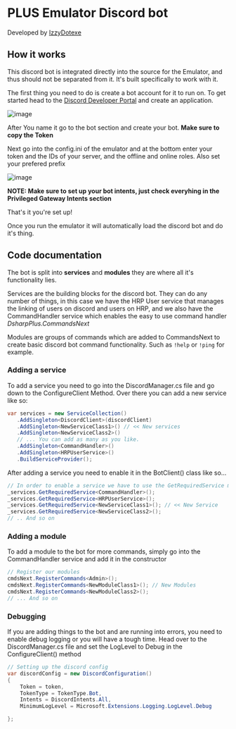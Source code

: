 # PLUS Emulator Discord bot
Developed by [IzzyDotexe](https://github.com/IzzyDotExe)

## How it works
This discord bot is integrated directly into the source for the Emulator, and thus should not be separated from it. It's built specifically to work with it. 

The first thing you need to do is create a bot account for it to run on. To get started head to the [Discord Developer Portal](https://discord.com/developers/applications) and create an application.

![image](https://i.imgur.com/a8rFrbj.png)

After You name it go to the bot section and create your bot. **Make sure to copy the Token**

Next go into the config.ini of the emulator and at the bottom enter your token and the IDs of your server, and the offline and online roles. Also set your prefered prefix

![image](https://i.imgur.com/0raspJJ.png)

**NOTE: Make sure to set up your bot intents, just check everyhing in the Privileged Gateway Intents section**

That's it you're set up! 

Once you run the emulator it will automatically load the discord bot and do it's thing.


## Code documentation

The bot is split into **services** and **modules** they are where all it's functionality lies. 

Services are the building blocks for the discord bot. They can do any number of things, in this case we have the HRP User service that manages the linking of users on discord and users on HRP, and we also have the CommandHandler service which enables the easy to use command handler *DsharpPlus.CommandsNext* 

Modules are groups of commands which are added to CommandsNext to create basic discord bot command functionality. Such as `!help` or `!ping` for example. 

### Adding a service
 
 To add a service you need to go into the DiscordManager.cs file and go down to the ConfigureClient Method. Over there you can add a new service like so:
 
 ```c#
 var services = new ServiceCollection()
    .AddSingleton<DiscordClient>(discordClient)
    .AddSingleton<NewServiceClass1>() // << New services
    .AddSingleton<NewServiceClass2>()
    // ... You can add as many as you like. 
    .AddSingleton<CommandHandler>()
    .AddSingleton<HRPUserService>()
    .BuildServiceProvider();
```

After adding a service you need to enable it in the BotClient() class like so...

```c#
// In order to enable a service we have to use the GetRequiredService method
_services.GetRequiredService<CommandHandler>();
_services.GetRequiredService<HRPUserService>();
_services.GetRequiredService<NewServiceClass1>(); // << New Service
_services.GetRequiredService<NewServiceClass2>();
// .. And so on
```

### Adding a module

To add a module to the bot for more commands, simply go into the CommandHandler service and add it in the constructor

```c#
// Register our modules
cmdsNext.RegisterCommands<Admin>();
cmdsNext.RegisterCommands<NewModuleClass1>(); // New Modules
cmdsNext.RegisterCommands<NewModuleClass2>();
// ... And so on
```

### Debugging

If you are adding things to the bot and are running into errors, you need to enable debug logging or you will have a tough time. Head over to the DiscordManager.cs file and set the LogLevel to Debug in the ConfigureClient() method

```c#
// Setting up the discord config
var discordConfig = new DiscordConfiguration()
{
    Token = token,
    TokenType = TokenType.Bot,
    Intents = DiscordIntents.All,
    MinimumLogLevel = Microsoft.Extensions.Logging.LogLevel.Debug

};

```

